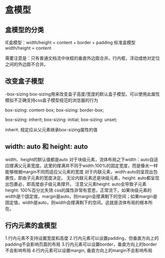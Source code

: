<!--
 * @Author: water.li
 * @Date: 2021-09-18 22:57:10
 * @Description: 
 * @FilePath: \notebook\样式与布局\盒模型.md
-->
# 盒模型

## 盒模型的分类

IE盒模型：width/height = content + border + padding
标准盒模型 width/height = content

需要注意是：只有普通文档流中块框的垂直外边距合并。行内框，浮动或绝对定位之间的外边距不合并。

## 改变盒子模型

-box-sizing
box-sizing用来改变盒子高度/宽度的默认盒子模型。可以使用此属性模拟不正确支持css盒子模型规范的浏览器的行为

box-sizing: content-box;
box-sizing: border-box;

box-sizing: inherit;
box-sizing: initial;
box-sizing: unset;

inherit: 规定应从父元素继承box-sizing属性的值


## width: auto 和 height: auto
width、height的默认值都是auto
对于块级元素，流体布局之下width：auto自适应撑满父元素宽度。这里的撑满并不同于width:100%的固定宽度，而是像水一样能够根据margin不同而适应父元素的宽度
对于内联元素，width:auto则呈现出包裹性，即由子元素的宽度决定。
无论内联元素还是块级元素，height: auto都呈现出包裹必，即高度由子级元素撑开。
注意父元素height: auto会导致子元素height: 100%百分比失效
css的属性非常有意思，正常流下，如果块级元素的width是个固定值，margin是auto，则margin会撑满剩下的空间；如果margin是固定值，width是auto，则width会撑满剩下的空间。这就是流体布局的根本所在。

## 行内元素的盒模型
1.行内元素不支持设置宽度和高度
2.行内元素可以设置padding，但垂直方向上的padding不会影响页面的布局
3.行内元素可以设置border，垂直方向上的border不会影响布局
4.行内元素可以设置margin, 垂直方向上的margin不会影响布局

